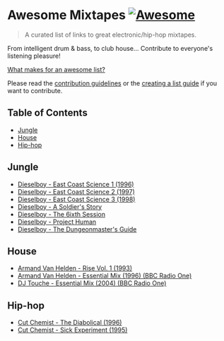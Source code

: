 # Awesome Mixtapes [![Awesome](https://cdn.rawgit.com/sindresorhus/awesome/d7305f38d29fed78fa85652e3a63e154dd8e8829/media/badge.svg)](https://github.com/sindresorhus/awesome)

> A curated list of links to great electronic/hip-hop mixtapes.

From intelligent drum & bass, to club house... Contribute to everyone's listening pleasure! 

[What makes for an awesome list?](awesome.md)

Please read the [contribution guidelines](contributing.md) or the [creating a list guide](create-list.md) if you want to contribute.

## Table of Contents

- [Jungle](#jungle)
- [House](#house)
- [Hip-hop](#hip-hop)

## Jungle

- [Dieselboy - East Coast Science 1 (1996)](https://soundcloud.com/dieselboy/ecs1)  
- [Dieselboy - East Coast Science 2 (1997)](https://soundcloud.com/dieselboy/ecs2)  
- [Dieselboy - East Coast Science 3 (1998)](https://soundcloud.com/dieselboy/dieselboy-east-coast-science-3)  
- [Dieselboy - A Soldier's Story](https://soundcloud.com/dieselboy/dieselboy-a-soldiers-story)  
- [Dieselboy - The 6ixth Session](https://soundcloud.com/dieselboy/the-6ixth-session-1)  
- [Dieselboy - Project Human](https://soundcloud.com/dieselboy/project-human)  
- [Dieselboy - The Dungeonmaster's Guide](https://soundcloud.com/dieselboy/dieselboy-the-dungeonmasters-guide)  

## House

- [Armand Van Helden - Rise Vol. 1 (1993)](https://soundcloud.com/togetherboston/armand-van-helden-rise-vol-1)
- [Armand Van Helden - Essential Mix (1996) (BBC Radio One)](https://soundcloud.com/danceisafeelingmusicblog/armand-van-helden-essential-mix-1996-bbc-one)
- [DJ Touche - Essential Mix (2004) (BBC Radio One)](https://www.mixcloud.com/BBCEssentialMix/dj-touche-essential-mix-01022004/)

## Hip-hop

- [Cut Chemist - The Diabolical (1996)](http://simfonik.com/2010/09/cut-chemist-the-diabolical/)
- [Cut Chemist - Sick Experiment (1995)](http://simfonik.com/2011/08/cut-chemist-sick-experiment/)
